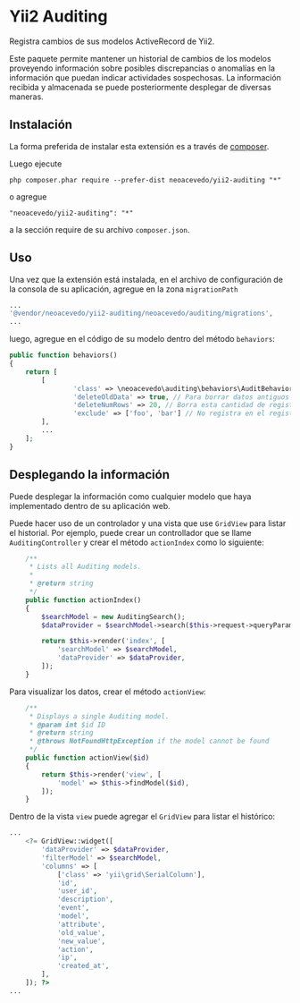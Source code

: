 Yii2 Auditing
=============
Registra cambios de sus modelos ActiveRecord de Yii2.

Este paquete permite mantener un historial de cambios de los modelos proveyendo información sobre posibles discrepancias o anomalías en la información que puedan indicar actividades sospechosas. La información recibida y almacenada se puede posteriormente desplegar de diversas maneras.

Instalación
------------

La forma preferida de instalar esta extensión es a través de [composer](http://getcomposer.org/download/).

Luego ejecute

```
php composer.phar require --prefer-dist neoacevedo/yii2-auditing "*"
```

o agregue

```
"neoacevedo/yii2-auditing": "*"
```

a la sección require de su archivo `composer.json`.


Uso
-----

Una vez que la extensión está instalada, en el archivo de configuración de la consola de su aplicación, agregue en la zona `migrationPath`

```php
...
'@vendor/neoacevedo/yii2-auditing/neoacevedo/auditing/migrations',
...
```


luego, agregue en el código de su modelo dentro del método `behaviors`:

```php
public function behaviors()
{
    return [
        [
                'class' => \neoacevedo\auditing\behaviors\AuditBehavior::class,
                'deleteOldData' => true, // Para borrar datos antiguos del registro de eventos
                'deleteNumRows' => 20, // Borra esta cantidad de registros
                'exclude' => ['foo', 'bar'] // No registra en el registro de eventos estos atributos del modelo
        ],
        ...
    ];
}
```

Desplegando la información
---

Puede desplegar la información como cualquier modelo que haya implementado dentro de su aplicación web.

Puede hacer uso de un controlador y una vista que use `GridView` para listar el historial. Por ejemplo, puede crear un controllador que se llame `AuditingController` y crear el método `actionIndex` como lo siguiente:

```php
    /**
     * Lists all Auditing models.
     *
     * @return string
     */
    public function actionIndex()
    {
        $searchModel = new AuditingSearch();
        $dataProvider = $searchModel->search($this->request->queryParams);

        return $this->render('index', [
            'searchModel' => $searchModel,
            'dataProvider' => $dataProvider,
        ]);
    }
```

Para visualizar los datos, crear el método `actionView`:

```php
    /**
     * Displays a single Auditing model.
     * @param int $id ID
     * @return string
     * @throws NotFoundHttpException if the model cannot be found
     */
    public function actionView($id)
    {
        return $this->render('view', [
            'model' => $this->findModel($id),
        ]);
    }
```

Dentro de la vista `view` puede agregar el `GridView` para listar el histórico:

```php
...
    <?= GridView::widget([
        'dataProvider' => $dataProvider,
        'filterModel' => $searchModel,
        'columns' => [
            ['class' => 'yii\grid\SerialColumn'],
            'id',
            'user_id',
            'description',
            'event',
            'model',
            'attribute',
            'old_value',
            'new_value',
            'action',
            'ip',
            'created_at',
        ],
    ]); ?>
...
```
